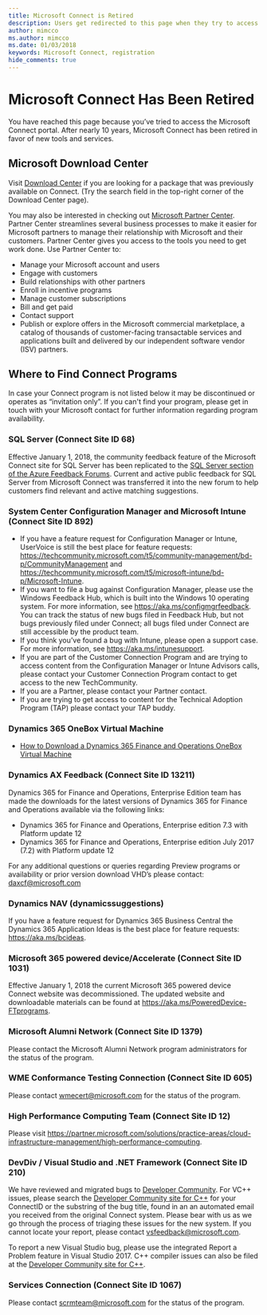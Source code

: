 ```yaml
---
title: Microsoft Connect is Retired
description: Users get redirected to this page when they try to access Microsoft Connect.
author: mimcco
ms.author: mimcco
ms.date: 01/03/2018
keywords: Microsoft Connect, registration
hide_comments: true 
---
```


# Microsoft Connect Has Been Retired

You have reached this page because you’ve tried to access the Microsoft Connect portal. After nearly 10 years, Microsoft Connect has been retired in favor of new tools and services.

## Microsoft Download Center

Visit [Download Center](https://www.microsoft.com/download) if you are looking for a package that was previously available on Connect. (Try the search field in the top-right corner of the Download Center page).

You may also be interested in checking out [Microsoft Partner Center](partner-center/overview). Partner Center streamlines several business processes to make it easier for Microsoft partners to manage their relationship with Microsoft and their customers. Partner Center gives you access to the tools you need to get work done. Use Partner Center to:

- Manage your Microsoft account and users
- Engage with customers
- Build relationships with other partners
- Enroll in incentive programs
- Manage customer subscriptions
- Bill and get paid
- Contact support
- Publish or explore offers in the Microsoft commercial marketplace, a catalog of thousands of customer-facing transactable services and applications built and delivered by our independent software vendor (ISV) partners.

## Where to Find Connect Programs

In case your Connect program is not listed below it may be discontinued or operates as “invitation only”. If you can't find your program, please get in touch with your Microsoft contact for further information regarding program availability.

### SQL Server (Connect Site ID 68)

Effective January 1, 2018, the community feedback feature of the Microsoft Connect site for SQL Server has been replicated to the [SQL Server section of the Azure Feedback Forums](https://feedback.azure.com/forums/908035-sql-server). Current and active public feedback for SQL Server from Microsoft Connect was transferred it into the new forum to help customers find relevant and active matching suggestions.

### System Center Configuration Manager and Microsoft Intune (Connect Site ID 892)

- If you have a feature request for Configuration Manager or Intune, UserVoice is still the best place for feature requests: https://techcommunity.microsoft.com/t5/community-management/bd-p/CommunityManagement and https://techcommunity.microsoft.com/t5/microsoft-intune/bd-p/Microsoft-Intune. 
- If you want to file a bug against Configuration Manager, please use the Windows Feedback Hub, which is built into the Windows 10 operating system. For more information, see https://aka.ms/configmgrfeedback. You can track the status of new bugs filed in Feedback Hub, but not bugs previously filed under Connect; all bugs filed under Connect are still accessible by the product team. 
- If you think you’ve found a bug with Intune, please open a support case. For more information, see https://aka.ms/intunesupport.
- If you are part of the Customer Connection Program and are trying to access content from the Configuration Manager or Intune Advisors calls, please contact your Customer Connection Program contact to get access to the new TechCommunity. 
- If you are a Partner, please contact your Partner contact. 
- If you are trying to get access to content for the Technical Adoption Program (TAP) please contact your TAP buddy.   

### Dynamics 365 OneBox Virtual Machine

- [How to Download a Dynamics 365 Finance and Operations OneBox Virtual Machine](https://community.dynamics.com/ax/b/axinthefield/posts/how-to-download-a-dynamics-365-finance-and-operations-onebox-virtual-machine)

### Dynamics AX Feedback (Connect Site ID 13211)

Dynamics 365 for Finance and Operations, Enterprise Edition team has made the downloads for the latest versions of Dynamics 365 for Finance and Operations available via the following links:
- Dynamics 365 for Finance and Operations, Enterprise edition 7.3 with Platform update 12
- Dynamics 365 for Finance and Operations, Enterprise edition July 2017 (7.2) with Platform update 12

For any additional questions or queries regarding Preview programs or availability or prior version download VHD’s please contact:  daxcf@microsoft.com

### Dynamics NAV (dynamicssuggestions)

If you have a feature request for Dynamics 365 Business Central the Dynamics 365 Application Ideas is the best place for feature requests: https://aka.ms/bcideas.

### Microsoft 365 powered device/Accelerate (Connect Site ID 1031)

Effective January 1, 2018 the current Microsoft 365 powered device Connect website was decommissioned. The updated website and downloadable materials can be found at https://aka.ms/PoweredDevice-FTprograms. 

### Microsoft Alumni Network (Connect Site ID 1379)

Please contact the Microsoft Alumni Network program administrators for the status of the program.

### WME Conformance Testing Connection (Connect Site ID 605)

Please contact [wmecert@microsoft.com](mailto:wmecert@microsoft.com) for the status of the program.

### High Performance Computing Team (Connect Site ID 12)

Please visit https://partner.microsoft.com/solutions/practice-areas/cloud-infrastructure-management/high-performance-computing.

### DevDiv / Visual Studio and .NET Framework (Connect Site ID 210)

We have reviewed and migrated bugs to [Developer Community](https://developercommunity.visualstudio.com/). 
For VC++ issues, please search the [Developer Community site for C++](https://developercommunity.visualstudio.com/spaces/62/index.html) for your ConnectID or the substring of the bug title, found in an an automated email you received from the original Connect system.  Please bear with us as we go through the process of triaging these issues for the new system. If you cannot locate your report, please contact [vsfeedback@microsoft.com](mailto:vsfeedback@microsoft.com). 

To report a new Visual Studio bug, please use the integrated Report a Problem feature in Visual Studio 2017.   C++ compiler issues can also be filed at the [Developer Community site for C++](https://developercommunity.visualstudio.com/spaces/62/index.html).

### Services Connection (Connect Site ID 1067)

Please contact [scrmteam@microsoft.com](mailto:scrmteam@microsoft.com) for the status of the program.
